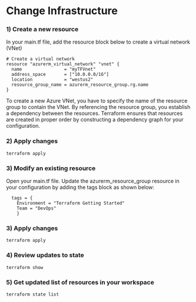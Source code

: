 # Change Infrastructure

### 1) Create a new resource

In your main.tf file, add the resource block below to create a virtual network (VNet)

    # Create a virtual network
    resource "azurerm_virtual_network" "vnet" {
      name                = "myTFVnet"
      address_space       = ["10.0.0.0/16"]
      location            = "westus2"
      resource_group_name = azurerm_resource_group.rg.name
    }

To create a new Azure VNet, you have to specify the name of the resource group to contain the VNet. By referencing the resource group, you establish a dependency between the resources. Terraform ensures that resources are created in proper order by constructing a dependency graph for your configuration.

### 2) Apply changes

    terraform apply

### 3) Modify an existing resource

Open your main.tf file. Update the azurerm_resource_group resource in your configuration by adding the tags block as shown below:


      tags = {
        Environment = "Terraform Getting Started"
        Team = "DevOps"
        }

### 3) Apply changes

    terraform apply

### 4) Review updates to state

    terraform show

### 5) Get updated list of resources in your workspace

    terraform state list
